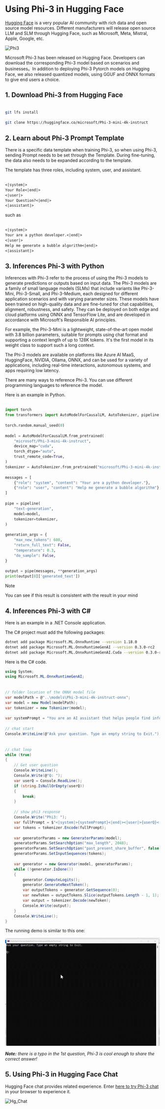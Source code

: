 # **Using Phi-3 in Hugging Face**

[Hugging Face](https://huggingface.co/) is a very popular AI community with rich data and open source model resources. Different manufacturers will release open source LLM and SLM through Hugging Face, such as Microsoft, Meta, Mistral, Apple, Google, etc.

![Phi3](../../imgs/02/Huggingface/Hg_Phi3.png)

Microsoft Phi-3 has been released on Hugging Face. Developers can download the corresponding Phi-3 model based on scenarios and businesses。In addition to deploying Phi-3 Pytorch models on Hugging Face, we also released quantized models, using GGUF and ONNX formats to give end users a choice.


## **1. Download Phi-3 from Hugging Face**

```bash

git lfs install 

git clone https://huggingface.co/microsoft/Phi-3-mini-4k-instruct

```

## **2. Learn about Phi-3 Prompt Template**

There is a specific data template when training Phi-3, so when using Phi-3, sending Prompt needs to be set through the Template. During fine-tuning, the data also needs to be expanded according to the template.

The template has three roles, including system, user, and assistant.

```txt

<|system|>
Your Role<|end|>
<|user|>
Your Question?<|end|>
<|assistant|>

```

such as

```txt

<|system|>
Your are a python developer.<|end|>
<|user|>
Help me generate a bubble algorithm<|end|>
<|assistant|>

```

## **3. Inferences Phi-3 with Python**

Inferences with Phi-3 refer to the process of using the Phi-3 models to generate predictions or outputs based on input data. The Phi-3 models are a family of small language models (SLMs) that include variants like Phi-3-Mini, Phi-3-Small, and Phi-3-Medium, each designed for different application scenarios and with varying parameter sizes. These models have been trained on high-quality data and are fine-tuned for chat capabilities, alignment, robustness, and safety. They can be deployed on both edge and cloud platforms using ONNX and TensorFlow Lite, and are developed in accordance with Microsoft's Responsible AI principles.

For example, the Phi-3-Mini is a lightweight, state-of-the-art open model with 3.8 billion parameters, suitable for prompts using chat format and supporting a context length of up to 128K tokens. It's the first model in its weight class to support such a long context.

The Phi-3 models are available on platforms like Azure AI MaaS, HuggingFace, NVIDIA, Ollama, ONNX, and can be used for a variety of applications, including real-time interactions, autonomous systems, and apps requiring low latency.

There are many ways to reference Phi-3. You can use different programming languages to reference the model.

Here is an example in Python.

```python

import torch
from transformers import AutoModelForCausalLM, AutoTokenizer, pipeline

torch.random.manual_seed(0)

model = AutoModelForCausalLM.from_pretrained(
    "microsoft/Phi-3-mini-4k-instruct", 
    device_map="cuda", 
    torch_dtype="auto", 
    trust_remote_code=True, 
)
tokenizer = AutoTokenizer.from_pretrained("microsoft/Phi-3-mini-4k-instruct")

messages = [
    {"role": "system", "content": "Your are a python developer."},
    {"role": "user", "content": "Help me generate a bubble algorithm"},
]

pipe = pipeline(
    "text-generation",
    model=model,
    tokenizer=tokenizer,
)

generation_args = {
    "max_new_tokens": 600,
    "return_full_text": False,
    "temperature": 0.3,
    "do_sample": False,
}

output = pipe(messages, **generation_args)
print(output[0]['generated_text'])


```

> [!NOTE]
> You can see if this result is consistent with the result in your mind

## **4. Inferences Phi-3 with C#**

Here is an example in a .NET Console application.

The C# project must add the following packages:

```bash
dotnet add package Microsoft.ML.OnnxRuntime --version 1.18.0
dotnet add package Microsoft.ML.OnnxRuntimeGenAI --version 0.3.0-rc2
dotnet add package Microsoft.ML.OnnxRuntimeGenAI.Cuda --version 0.3.0-rc2
```

Here is the C# code.

```csharp
using System;
using Microsoft.ML.OnnxRuntimeGenAI;


// folder location of the ONNX model file
var modelPath = @"..\models\Phi-3-mini-4k-instruct-onnx";
var model = new Model(modelPath);
var tokenizer = new Tokenizer(model);

var systemPrompt = "You are an AI assistant that helps people find information. Answer questions using a direct style. Do not share more information that the requested by the users.";

// chat start
Console.WriteLine(@"Ask your question. Type an empty string to Exit.");


// chat loop
while (true)
{
    // Get user question
    Console.WriteLine();
    Console.Write(@"Q: ");
    var userQ = Console.ReadLine();    
    if (string.IsNullOrEmpty(userQ))
    {
        break;
    }

    // show phi3 response
    Console.Write("Phi3: ");
    var fullPrompt = $"<|system|>{systemPrompt}<|end|><|user|>{userQ}<|end|><|assistant|>";
    var tokens = tokenizer.Encode(fullPrompt);

    var generatorParams = new GeneratorParams(model);
    generatorParams.SetSearchOption("max_length", 2048);
    generatorParams.SetSearchOption("past_present_share_buffer", false);
    generatorParams.SetInputSequences(tokens);

    var generator = new Generator(model, generatorParams);
    while (!generator.IsDone())
    {
        generator.ComputeLogits();
        generator.GenerateNextToken();
        var outputTokens = generator.GetSequence(0);
        var newToken = outputTokens.Slice(outputTokens.Length - 1, 1);
        var output = tokenizer.Decode(newToken);
        Console.Write(output);
    }
    Console.WriteLine();
}
```

The running demo is similar to this one:

![Chat running demo](../../imgs/02/csharp/20SampleConsole.gif)

***Note:** there is a typo in the 1st question, Phi-3 is cool enough to share the correct answer!*

## **5. Using Phi-3 in Hugging Face Chat**

Hugging Face chat provides related experience. Enter [here to try Phi-3 chat](https://huggingface.co/chat/models/microsoft/Phi-3-mini-4k-instruct) in your browser to experience it.

![Hg_Chat](../../imgs/02/Huggingface/Hg_Chat.png)
